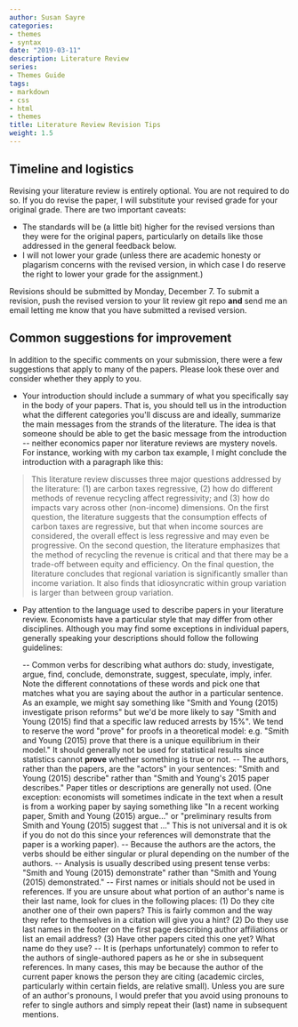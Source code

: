 ```yaml
---
author: Susan Sayre
categories:
- themes
- syntax
date: "2019-03-11"
description: Literature Review
series:
- Themes Guide
tags:
- markdown
- css
- html
- themes
title: Literature Review Revision Tips
weight: 1.5
---
```

## Timeline and logistics

Revising your literature review is entirely optional. You are not required to do so. If you do revise the paper, I will substitute your revised grade for your original grade. There are two important caveats:

- The standards will be (a little bit) higher for the revised versions than they were for the original papers, particularly on details like those addressed in the general feedback below.
- I will not lower your grade (unless there are academic honesty or plagarism concerns with the revised version, in which case I do reserve the right to lower your grade for the assignment.)

Revisions should be submitted by Monday, December 7. To submit a revision, push the revised version to your lit review git repo **and** send me an email letting me know that you have submitted a revised version.

## Common suggestions for improvement

In addition to the specific comments on your submission, there were a few suggestions that apply to many of the papers. Please look these over and consider whether they apply to you.

- Your introduction should include a summary of what you specifically say in the body of your papers. That is, you should tell us in the introduction what the different categories you'll discuss are and ideally, summarize the main messages from the strands of the literature. The idea is that someone should be able to get the basic message from the introduction -- neither economics paper nor literature reviews are mystery novels. For instance, working with my carbon tax example, I might conclude the introduction with a paragraph like this:

> This literature review discusses three major questions addressed by the literature: (1) are carbon taxes regressive, (2) how do different methods of revenue recycling affect regressivity; and (3) how do impacts vary across other (non-income) dimensions. On the first question, the literature suggests that the consumption effects of carbon taxes are regressive, but that when income sources are considered, the overall effect is less regressive and may even be progressive. On the second question, the literature emphasizes that the method of recycling the revenue is critical and that there may be a trade-off between equity and efficiency. On the final question, the literature concludes that regional variation is significantly smaller than income variation. It also finds that idiosyncratic within group variation is larger than between group variation.

- Pay attention to the language used to describe papers in your literature review. Economists have a particular style that may differ from other disciplines. Although you may find some exceptions in individual papers, generally speaking your descriptions should follow the following guidelines:

    -- Common verbs for describing what authors do: study, investigate, argue, find, conclude, demonstrate, suggest, speculate, imply, infer. Note the different connotations of these words and pick one that matches what you are saying about the author in a particular sentence. As an example, we might say something like "Smith and Young (2015) investigate prison reforms" but we'd be more likely to say "Smith and Young (2015) find that a specific law reduced arrests by 15%". We tend to reserve the word "prove" for proofs in a theoretical model: e.g. "Smith and Young (2015) prove that there is a unique equilibrium in their model." It should generally not be used for statistical results since statistics cannot **prove** whether something is true or not.
    -- The authors, rather than the papers, are the "actors" in your sentences: "Smith and Young (2015) describe" rather than "Smith and Young's 2015 paper describes." Paper titles or descriptions are generally not used. (One exception: economists will sometimes indicate in the text when a result is from a working paper by saying something like "In a recent working paper, Smith and Young (2015) argue..." or "preliminary results from Smith and Young (2015) suggest that ..." This is not universal and it is ok if you do not do this since your references will demonstrate that the paper is a working paper).
    -- Because the authors are the actors, the verbs should be either singular or plural depending on the number of the authors.
    -- Analysis is usually described using present tense verbs: "Smith and Young (2015) demonstrate" rather than "Smith and Young (2015) demonstrated."
    -- First names or initials should not be used in references. If you are unsure about what portion of an author's name is their last name, look for clues in the following places: (1) Do they cite another one of their own papers? This is fairly common and the way they refer to themselves in a citation will give you a hint? (2) Do they use last names in the footer on the first page describing author affiliations or list an email address? (3) Have other papers cited this one yet? What name do they use?
    -- It is (perhaps unfortunately) common to refer to the authors of single-authored papers as he or she in subsequent references. In many cases, this may be because the author of the current paper knows the person they are citing (academic circles, particularly within certain fields, are relative small). Unless you are sure of an author's pronouns, I would prefer that you avoid using pronouns to refer to single authors and simply repeat their (last) name in subsequent mentions.